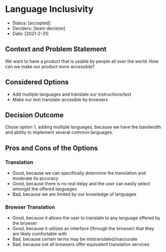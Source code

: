 # Language Inclusivity

* Status: [accepted]
* Deciders: [team decision]
* Date: [2021-2-31]

## Context and Problem Statement

We want to have a product that is usable by people all over the world. How can we make our product more accessible?

## Considered Options

* Add multiple languages and translate our instructions/text
* Make our text translate-accesible by browsers

## Decision Outcome

Chose option 1, adding multiple languages, because we have the bandwidth and ability to implement several common languages. 

## Pros and Cons of the Options

### Translation

* Good, because we can specifically determine the translation and moderate its accuracy
* Good, because there is no real delay and the user can easily select amongst the offered languages
* Bad, because we are limited by our knowledge of languages

### Browser Translation

* Good, because it allows the user to translate to any language offered by the browser
* Good, because it utilizes an interface (through the browser) that they are likely comfortable with
* Bad, because certain terms may be mistranslated/inaccurate
* Bad, because not all browsers offer equivalent translation services

